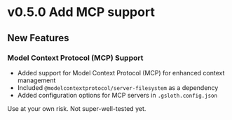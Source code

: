 # v0.5.0 Add MCP support

## New Features

### Model Context Protocol (MCP) Support
- Added support for Model Context Protocol (MCP) for enhanced context management
- Included `@modelcontextprotocol/server-filesystem` as a dependency
- Added configuration options for MCP servers in `.gsloth.config.json`

Use at your own risk. Not super-well-tested yet.